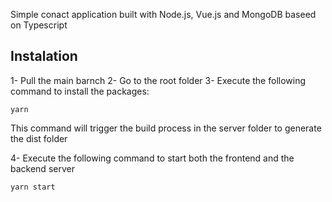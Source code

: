 Simple conact application built with Node.js, Vue.js and MongoDB baseed on Typescript

## Instalation

1- Pull the main barnch
2- Go to the root folder
3- Execute the following command to install the packages:

    yarn

This command will trigger the build process in the server folder to generate the dist folder

4- Execute the following command to start both the frontend and the backend server

    yarn start